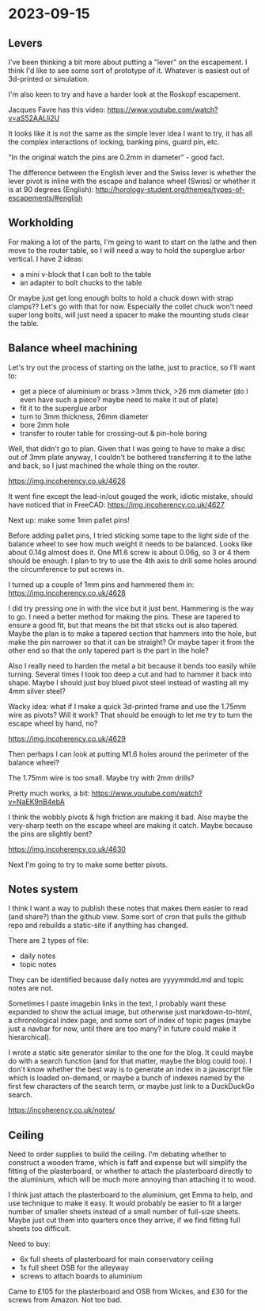 # 2023-09-15

## Levers

I've been thinking a bit more about putting a "lever" on the escapement. I think I'd like
to see some sort of prototype of it. Whatever is easiest out of 3d-printed or simulation.

I'm also keen to try and have a harder look at the Roskopf escapement.

Jacques Favre has this video: https://www.youtube.com/watch?v=aS52AALli2U

It looks like it is not the same as the simple lever idea I want to try, it has all the complex interactions
of locking, banking pins, guard pin, etc.

"In the original watch the pins are 0.2mm in diameter" - good fact.

The difference between the English lever and the Swiss lever is whether the lever pivot is inline
with the escape and balance wheel (Swiss) or whether it is at 90 degrees (English): http://horology-student.org/themes/types-of-escapements/#english

## Workholding

For making a lot of the parts, I'm going to want to start on the lathe and then move to the router table, so I will need
a way to hold the superglue arbor vertical. I have 2 ideas:

 * a mini v-block that I can bolt to the table
 * an adapter to bolt chucks to the table

Or maybe just get long enough bolts to hold a chuck down with strap clamps?? Let's go with that for now. Especially the collet chuck won't
need super long bolts, will just need a spacer to make the mounting studs clear the table.

## Balance wheel machining

Let's try out the process of starting on the lathe, just to practice, so I'll want to:

* get a piece of aluminium or brass >3mm thick, >26 mm diameter (do I even have such a piece? maybe need to make it out of plate)
* fit it to the superglue arbor
* turn to 3mm thickness, 26mm diameter
* bore 2mm hole
* transfer to router table for crossing-out & pin-hole boring

Well, that didn't go to plan. Given that I was going to have to make a disc out of 3mm plate anyway, I couldn't
be bothered transferring it to the lathe and back, so I just machined the whole thing on the router.

https://img.incoherency.co.uk/4626

It went fine except the lead-in/out gouged the work, idiotic mistake, should have noticed that in FreeCAD: https://img.incoherency.co.uk/4627

Next up: make some 1mm pallet pins!

Before adding pallet pins, I tried sticking some tape to the light side of the balance wheel to see how much weight it needs to
be balanced. Looks like about 0.14g almost does it. One M1.6 screw is about 0.06g, so 3 or 4 them should be enough. I plan to try
to use the 4th axis to drill some holes around the circumference to put screws in.

I turned up a couple of 1mm pins and hammered them in: https://img.incoherency.co.uk/4628

I did try pressing one in with the vice but it just bent. Hammering is the way to go. I need a better method for making the pins. These are
tapered to ensure a good fit, but that means the bit that sticks out is also tapered. Maybe the plan is to make a tapered section that hammers into the hole, but make the pin narrower so that it can be straight? Or maybe taper it from the other end so that the only tapered part is the part in the hole?

Also I really need to harden the metal a bit because it bends too easily while turning. Several times I took too deep a cut and had to hammer it
back into shape. Maybe I should just buy blued pivot steel instead of wasting all my 4mm silver steel?

Wacky idea: what if I make a quick 3d-printed frame and use the 1.75mm wire as pivots? Will it work? That should be enough to let
me try to turn the escape wheel by hand, no?

https://img.incoherency.co.uk/4629

Then perhaps I can look at putting M1.6 holes around the perimeter of the balance wheel?

The 1.75mm wire is too small. Maybe try with 2mm drills?

Pretty much works, a bit: https://www.youtube.com/watch?v=NaEK9nB4ebA

I think the wobbly pivots & high friction are making it bad. Also maybe the very-sharp teeth on the escape wheel are making it catch.
Maybe because the pins are slightly bent?

https://img.incoherency.co.uk/4630

Next I'm going to try to make some better pivots.

## Notes system

I think I want a way to publish these notes that makes them easier to read (and share?) than the github view.
Some sort of cron that pulls the github repo and rebuilds a static-site if anything has changed.

There are 2 types of file:

 * daily notes
 * topic notes

They can be identified because daily notes are yyyymmdd.md and topic notes are not.

Sometimes I paste imagebin links in the text, I probably want these expanded to show the actual image, but otherwise
just markdown-to-html, a chronological index page, and some sort of index of topic pages (maybe just a navbar for now,
until there are too many? in future could make it hierarchical).

I wrote a static site generator similar to the one for the blog. It could maybe do with a search function (and for that matter,
maybe the blog could too). I don't know whether the best way is to generate an index in a javascript file which is loaded on-demand,
or maybe a bunch of indexes named by the first few characters of the search term, or maybe just link to a DuckDuckGo search.

https://incoherency.co.uk/notes/

## Ceiling

Need to order supplies to build the ceiling. I'm debating whether to construct a wooden frame, which is faff and expense but will
simplify the fitting of the plasterboard, or whether to attach the plasterboard directly to the aluminium, which will be much more annoying
than attaching it to wood.

I think just attach the plasterboard to the aluminium, get Emma to help, and use technique to make it easy. It would probably be easier
to fit a larger number of smaller sheets instead of a small number of full-size sheets. Maybe just cut them into quarters once they
arrive, if we find fitting full sheets too difficult.

Need to buy:

* 6x full sheets of plasterboard for main conservatory ceiling
* 1x full sheet OSB for the alleyway
* screws to attach boards to aluminium

Came to £105 for the plasterboard and OSB from Wickes, and £30 for the screws from Amazon. Not too bad.
